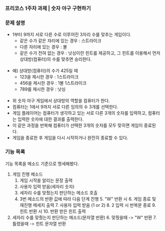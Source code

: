 ### 프리코스 1주차 과제 | 숫자 야구 구현하기
### 문제 설명
- 1부터 9까지 서로 다른 수로 이루어진 3자리 수를 맞추는 게임이다.
  - 같은 수가 같은 자리에 있는 경우 : 스트라이크
  - 다른 자리에 있는 경우 : 볼
  - 같은 수가 전혀 없는 경우 : 낫싱이란 힌트를 제공하고, 그 힌트를 이용해서 먼저 상대방(컴퓨터)의 수를 맞추면 승리한다.
<br/><br/>
- 예) 상대방(컴퓨터)의 수가 425일 때
  - 123을 제시한 경우 : 1스트라이크
  - 456을 제시한 경우 : 1볼 1스트라이크
  - 789를 제시한 경우 : 낫싱
<br/><br/>
- 위 숫자 야구 게임에서 상대방의 역할을 컴퓨터가 한다. 
- 컴퓨터는 1에서 9까지 서로 다른 임의의 수 3개를 선택한다. 
- 게임 플레이어는 컴퓨터가 생각하고 있는 서로 다른 3개의 숫자를 입력하고, 컴퓨터는 입력한 숫자에 대한 결과를 출력한다.
- 이 같은 과정을 반복해 컴퓨터가 선택한 3개의 숫자를 모두 맞히면 게임이 종료된다.
- 게임을 종료한 후 게임을 다시 시작하거나 완전히 종료할 수 있다.

### 기능 목록
기능 목록을 메소드 기준으로 명세해봤다.

1. 게임 진행 메소드
   1. 게임 시작을 알리는 문장 출력
   2. 사용자 입력 받음(세자리 숫자)
   3. 세자리 수를 맞췄는지 판단하는 메소드 호출
   4. 3번 메소드의 반환 값에 따라 다음 단계 진행
      5. "W" 반환 시
         6. 게임 종료 및 재진행 메세지 출력
         7. 사용자 입력 받음 (1 or 2)
         8. 2 입력 시 반복문 종료
      9. 힌트 반환 시
         10. 반환 받은 힌트 출력
5. 세자리 수를 맞췄는지 판단하는 메소드(문자열 반환)
   6. 맞췄을때 -> "W" 반환
   7. 틀렸을때 -> 힌트 문자열 반환
